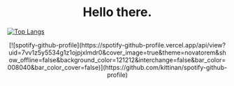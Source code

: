 <h1 align="center">Hello there.</h1>

[![Top Langs](https://github-readme-stats.vercel.app/api/top-langs/?username=luc4s-git)](https://github.com/anuraghazra/github-readme-stats)

<p align="center">[![spotify-github-profile](https://spotify-github-profile.vercel.app/api/view?uid=7vv1z5y5534g1z1ojpjxlmdr0&cover_image=true&theme=novatorem&show_offline=false&background_color=121212&interchange=false&bar_color=008040&bar_color_cover=false)](https://github.com/kittinan/spotify-github-profile)</p>

